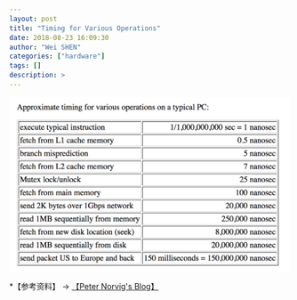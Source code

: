 ```yaml
---
layout: post
title: "Timing for Various Operations"
date: 2018-08-23 16:09:30
author: "Wei SHEN"
categories: ["hardware"]
tags: []
description: >
---
```


![time](/images/timing-for-operations/time.png)

*【参考资料】 -> [【Peter Norvig's Blog】](http://www.norvig.com/21-days.html#answers)
